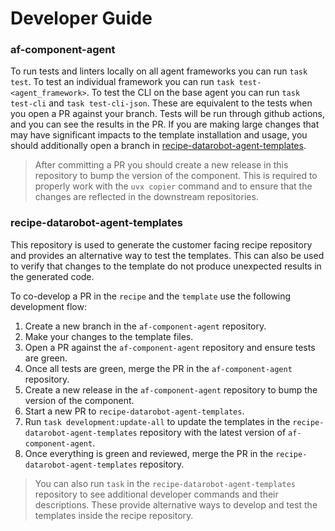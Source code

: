 # Developer Guide

### af-component-agent

To run tests and linters locally on all agent frameworks you can run `task test`. To test an individual
framework you can run `task test-<agent_framework>`. To test the CLI on the base agent you can run `task test-cli`
and `task test-cli-json`. These are equivalent to the tests when you open a PR against your branch.
Tests will be run through github actions, and you can see the results in the PR. If you are making large changes 
that may have significant impacts to the template installation
and usage, you should additionally open a branch in [recipe-datarobot-agent-templates](https://github.com/datarobot/recipe-datarobot-agent-templates).

> After committing a PR you should create a new release in this repository to bump the version of the component.
> This is required to properly work with the `uvx copier` command and to ensure that the changes are reflected in the
> downstream repositories.

### recipe-datarobot-agent-templates
This repository is used to generate the customer facing recipe repository and provides an alternative way to test the
templates. This can also be used to verify that changes to the template do not produce unexpected results in the
generated code.

To co-develop a PR in the `recipe` and the `template` use the following development flow:
1. Create a new branch in the `af-component-agent` repository.
2. Make your changes to the template files.
3. Open a PR against the `af-component-agent` repository and ensure tests are green.
4. Once all tests are green, merge the PR in the `af-component-agent` repository.
5. Create a new release in the `af-component-agent` repository to bump the version of the component.
6. Start a new PR to `recipe-datarobot-agent-templates`.
7. Run `task development:update-all` to update the templates in the `recipe-datarobot-agent-templates` repository with the latest version of `af-component-agent`.
8. Once everything is green and reviewed, merge the PR in the `recipe-datarobot-agent-templates` repository.

> You can also run `task` in the `recipe-datarobot-agent-templates` repository to see additional developer commands and their descriptions.
> These provide alternative ways to develop and test the templates inside the recipe repository.
